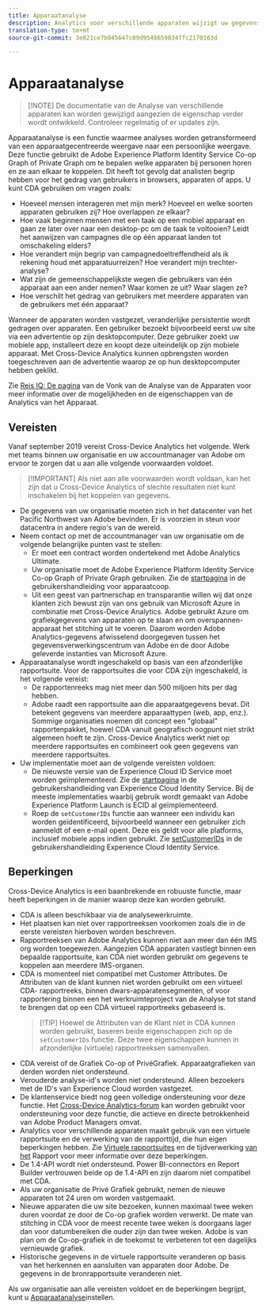 ```yaml
---
title: Apparaatanalyse
description: Analytics voor verschillende apparaten wijzigt uw gegevens van apparaatfocus naar persoonlijke focus door apparaatgegevens aan elkaar te hechten.
translation-type: tm+mt
source-git-commit: 3e821ce7b045647c09d9548659834ffc2170163d

---
```



# Apparaatanalyse

> [!NOTE] De documentatie van de Analyse van verschillende apparaten kan worden gewijzigd aangezien de eigenschap verder wordt ontwikkeld. Controleer regelmatig of er updates zijn.

Apparaatanalyse is een functie waarmee analyses worden getransformeerd van een apparaatgecentreerde weergave naar een persoonlijke weergave. Deze functie gebruikt de Adobe Experience Platform Identity Service Co-op Graph of Private Graph om te bepalen welke apparaten bij personen horen en ze aan elkaar te koppelen. Dit heeft tot gevolg dat analisten begrip hebben voor het gedrag van gebruikers in browsers, apparaten of apps. U kunt CDA gebruiken om vragen zoals:

* Hoeveel mensen interageren met mijn merk? Hoeveel en welke soorten apparaten gebruiken zij? Hoe overlappen ze elkaar?
* Hoe vaak beginnen mensen met een taak op een mobiel apparaat en gaan ze later over naar een desktop-pc om de taak te voltooien? Leidt het aanwijzen van campagnes die op één apparaat landen tot omschakeling elders?
* Hoe verandert mijn begrip van campagnedoeltreffendheid als ik rekening houd met apparatuurreizen? Hoe verandert mijn trechter-analyse?
* Wat zijn de gemeenschappelijkste wegen die gebruikers van één apparaat aan een ander nemen? Waar komen ze uit? Waar slagen ze?
* Hoe verschilt het gedrag van gebruikers met meerdere apparaten van de gebruikers met één apparaat?

Wanneer de apparaten worden vastgezet, veranderlijke persistentie wordt gedragen over apparaten. Een gebruiker bezoekt bijvoorbeeld eerst uw site via een advertentie op zijn desktopcomputer. Deze gebruiker zoekt uw mobiele app, installeert deze en koopt deze uiteindelijk op zijn mobiele apparaat. Met Cross-Device Analytics kunnen opbrengsten worden toegeschreven aan de advertentie waarop ze op hun desktopcomputer hebben geklikt.

Zie [Reis IQ: De pagina](http://adobe.ly/aacda) van de Vonk van de Analyse van de Apparaten voor meer informatie over de mogelijkheden en de eigenschappen van de Analytics van het Apparaat.

## Vereisten

Vanaf september 2019 vereist Cross-Device Analytics het volgende. Werk met teams binnen uw organisatie en uw accountmanager van Adobe om ervoor te zorgen dat u aan alle volgende voorwaarden voldoet.

> [!IMPORTANT] Als niet aan alle voorwaarden wordt voldaan, kan het zijn dat u Cross-Device Analytics of slechte resultaten niet kunt inschakelen bij het koppelen van gegevens.

* De gegevens van uw organisatie moeten zich in het datacenter van het Pacific Northwest van Adobe bevinden. Er is voorzien in steun voor datacentra in andere regio&#39;s van de wereld.
* Neem contact op met de accountmanager van uw organisatie om de volgende belangrijke punten vast te stellen:
   * Er moet een contract worden ondertekend met Adobe Analytics Ultimate.
   * Uw organisatie moet de Adobe Experience Platform Identity Service Co-op Graph of Private Graph gebruiken. Zie de [startpagina](https://docs.adobe.com/content/help/en/device-co-op/using/home.html) in de gebruikershandleiding voor apparaatcoop.
   * Uit een geest van partnerschap en transparantie willen wij dat onze klanten zich bewust zijn van ons gebruik van Microsoft Azure in combinatie met Cross-Device Analytics. Adobe gebruikt Azure om grafiekgegevens van apparaten op te slaan en om overspannen-apparaat het stitching uit te voeren. Daarom worden Adobe Analytics-gegevens afwisselend doorgegeven tussen het gegevensverwerkingscentrum van Adobe en de door Adobe geleverde instanties van Microsoft Azure.
* Apparaatanalyse wordt ingeschakeld op basis van een afzonderlijke rapportsuite. Voor de rapportsuites die voor CDA zijn ingeschakeld, is het volgende vereist:
   * De rapportenreeks mag niet meer dan 500 miljoen hits per dag hebben.
   * Adobe raadt een rapportsuite aan die apparaatgegevens bevat. Dit betekent gegevens van meerdere apparaattypen (web, app, enz.). Sommige organisaties noemen dit concept een &quot;globaal&quot; rapportenpakket, hoewel CDA vanuit geografisch oogpunt niet strikt algemeen hoeft te zijn. Cross-Device Analytics werkt niet op meerdere rapportsuites en combineert ook geen gegevens van meerdere rapportsuites.
* Uw implementatie moet aan de volgende vereisten voldoen:
   * De nieuwste versie van de Experience Cloud ID Service moet worden geïmplementeerd. Zie de [startpagina](https://docs.adobe.com/content/help/en/id-service/using/home.html) in de gebruikershandleiding van Experience Cloud Identity Service. Bij de meeste implementaties waarbij gebruik wordt gemaakt van Adobe Experience Platform Launch is ECID al geïmplementeerd.
   * Roep de `setCustomerIDs` functie aan wanneer een individu kan worden geïdentificeerd, bijvoorbeeld wanneer een gebruiker zich aanmeldt of een e-mail opent. Deze eis geldt voor alle platforms, inclusief mobiele apps indien gebruikt. Zie [setCustomerIDs](https://docs.adobe.com/content/help/en/id-service/using/id-service-api/methods/setcustomerids.html) in de gebruikershandleiding Experience Cloud Identity Service.

## Beperkingen

Cross-Device Analytics is een baanbrekende en robuuste functie, maar heeft beperkingen in de manier waarop deze kan worden gebruikt.

* CDA is alleen beschikbaar via de analysewerkruimte.
* Het plaatsen kan niet over rapportreeksen voorkomen zoals die in de eerste vereisten hierboven worden beschreven.
* Rapportreeksen van Adobe Analytics kunnen niet aan meer dan één IMS org worden toegewezen. Aangezien CDA apparaten vastlegt binnen een bepaalde rapportsuite, kan CDA niet worden gebruikt om gegevens te koppelen aan meerdere IMS-organen.
* CDA is momenteel niet compatibel met Customer Attributes. De Attributen van de klant kunnen niet worden gebruikt om een virtueel CDA- rapportreeks, binnen dwars-apparatensegmenten, of voor rapportering binnen een het werkruimteproject van de Analyse tot stand te brengen dat op een CDA virtueel rapportreeks gebaseerd is.
   > [!TIP] Hoewel de Attributen van de Klant niet in CDA kunnen worden gebruikt, baseren beide eigenschappen zich op de `setCustomerIDs` functie. Deze twee eigenschappen kunnen in afzonderlijke (virtuele) rapportreeksen samenvallen.
* CDA vereist of de Grafiek Co-op of PrivéGrafiek. Apparaatgrafieken van derden worden niet ondersteund.
* Verouderde analyse-id&#39;s worden niet ondersteund. Alleen bezoekers met de ID&#39;s van Experience Cloud worden vastgezet.
* De klantenservice biedt nog geen volledige ondersteuning voor deze functie. Het [Cross-Device Analytics-forum](https://forums.adobe.com/community/experience-cloud/analytics-cloud/analytics/cross-device-analytics/overview) kan worden gebruikt voor ondersteuning voor deze functie, die actieve en directe betrokkenheid van Adobe Product Managers omvat.
* Analytics voor verschillende apparaten maakt gebruik van een virtuele rapportsuite en de verwerking van de rapporttijd, die hun eigen beperkingen hebben. Zie [Virtuele rapportsuites](../vrs/vrs-about.md) en de tijdverwerking [van het](../vrs/vrs-report-time-processing.md) Rapport voor meer informatie over deze beperkingen.
* De 1.4-API wordt niet ondersteund. Power BI-connectors en Report Builder vertrouwen beide op de 1.4-API en zijn daarom niet compatibel met CDA.
* Als uw organisatie de Privé Grafiek gebruikt, nemen de nieuwe apparaten tot 24 uren om worden vastgemaakt.
* Nieuwe apparaten die uw site bezoeken, kunnen maximaal twee weken duren voordat ze door de Co-op grafiek worden verwerkt. De mate van stitching in CDA voor de meest recente twee weken is doorgaans lager dan voor datumbereiken die ouder zijn dan twee weken. Adobe is van plan om de Co-op-grafiek in de toekomst te verbeteren tot een dagelijks vernieuwde grafiek.
* Historische gegevens in de virtuele rapportsuite veranderen op basis van het herkennen en aansluiten van apparaten door Adobe. De gegevens in de bronrapportsuite veranderen niet.

Als uw organisatie aan alle vereisten voldoet en de beperkingen begrijpt, kunt u [Apparaatanalyse](cda-setup.md)instellen.
